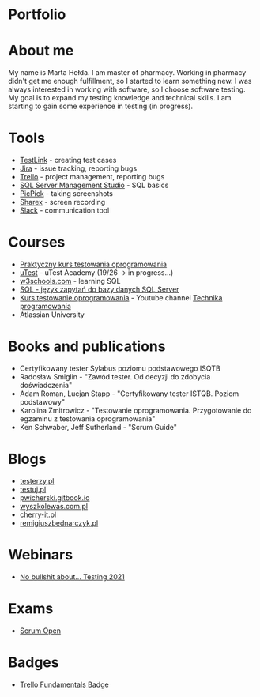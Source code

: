 # Portfolio

# About me
My name is Marta Hołda. I am master of pharmacy. Working in pharmacy didn't get me enough fulfillment, so I started to learn something new. I was always interested in working with software, so I choose software testing. My goal is to expand my testing knowledge and technical skills. I am starting to gain some experience in testing (in progress).

# Tools
* [TestLink](https://testlink.org/) - creating test cases
* [Jira](https://www.atlassian.com/software/jira) - issue tracking, reporting bugs
* [Trello](https://trello.com/) - project management, reporting bugs
* [SQL Server Management Studio](https://docs.microsoft.com/en-us/sql/ssms/download-sql-server-management-studio-ssms?view=sql-server-ver15) - SQL basics
* [PicPick](https://picpick.app/pl/) - taking screenshots
* [Sharex](https://getsharex.com/) - screen recording
* [Slack](https://slack.com/) - communication tool

# Courses
* [Praktyczny kurs testowania oprogramowania](https://www.udemy.com/course/praktyczny-kurs-testowania-oprogramowania/)
* [uTest](utest.com) - uTest Academy (19/26 -> in progress...)
* [w3schools.com](w3schools.com) - learning SQL
* [SQL - język zapytań do bazy danych SQL Server](https://www.udemy.com/course/kurs-sql/learn/lecture/16298586?start=0#overview)
* [Kurs testowanie oprogramowania](https://www.youtube.com/watch?v=IBwa2qqVJ9g&list=PL7NAC-bkGBcG2Nv7NiejNgm43SKR7Leq9) - Youtube channel [Technika programowania](https://www.youtube.com/c/TechnikaProgramowania/featured)
* Atlassian University

# Books and publications
* Certyfikowany tester Sylabus poziomu podstawowego ISQTB
* Radosław Smiglin -  "Zawód tester. Od decyzji do zdobycia doświadczenia"
* Adam Roman, Lucjan Stapp - "Certyfikowany tester ISTQB. Poziom podstawowy"
* Karolina Zmitrowicz - "Testowanie oprogramowania. Przygotowanie do egzaminu z testowania oprogramowania"
* Ken Schwaber, Jeff Sutherland - "Scrum Guide"

# Blogs
* [testerzy.pl](testerzy.pl)
* [testuj.pl](testuj.pl)
* [pwicherski.gitbook.io](pwicherski.gitbook.io)
* [wyszkolewas.com.pl](wyszkolewas.com.pl)
* [cherry-it.pl](cherry-it.pl)
* [remigiuszbednarczyk.pl](remigiuszbednarczyk.pl)

# Webinars
* [No bullshit about... Testing 2021](nobullshitabout.com/pelna-agenda-no-bullshit-about-testing-2021)

# Exams
* [Scrum Open](https://www.scrum.org/open-assessments/scrum-open)

# Badges
* [Trello Fundamentals Badge](https://university.atlassian.com/student/award/BU23GGx72T8ppps8jVH1QPU7)
